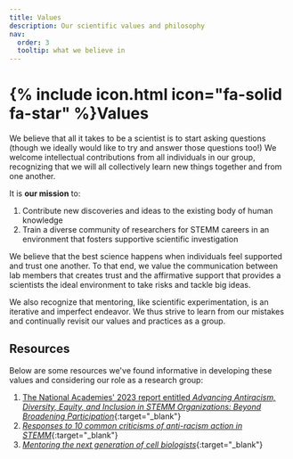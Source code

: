```yaml
---
title: Values
description: Our scientific values and philosophy
nav:
  order: 3
  tooltip: what we believe in
---
```

# {% include icon.html icon="fa-solid fa-star" %}Values

We believe that all it takes to be a scientist is to start asking questions (though we ideally would like to try and answer those questions too!) We welcome intellectual contributions from all individuals in our group, recognizing that we will all collectively learn new things together and from one another.

It is **our mission** to:
1. Contribute new discoveries and ideas to the existing body of human knowledge
2. Train a diverse community of researchers for STEMM careers in an environment that fosters supportive scientific investigation

We believe that the best science happens when individuals feel supported and trust one another. To that end, we value the communication between lab members that creates trust and the affirmative support that provides a scientists the ideal environment to take risks and tackle big ideas. 

We also recognize that mentoring, like scientific experimentation, is an iterative and imperfect endeavor. We thus strive to learn from our mistakes and continually revisit our values and practices as a group.

## Resources

Below are some resources we've found informative in developing these values and considering our role as a research group:

1. [The National Academies' 2023 report entitled _Advancing Antiracism, Diversity, Equity, and Inclusion in STEMM Organizations: Beyond Broadening Participation_](https://doi.org/10.17226/26803){:target="_blank"}
2. [_Responses to 10 common criticisms of anti-racism action in STEMM_](https://doi.org/10.1371%2Fjournal.pcbi.1009141){:target="_blank"}
3. [_Mentoring the next generation of cell biologists_](https://doi.org/10.1038/s41556-023-01278-7){:target="_blank"}
